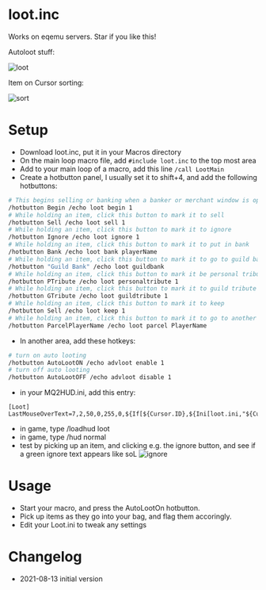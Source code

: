 # loot.inc
Works on eqemu servers. Star if you like this!

Autoloot stuff:

![loot](https://media.giphy.com/media/mC2DBfdm8HWex6oyk1/giphy.gif)

Item on Cursor sorting:

![sort](https://media.giphy.com/media/gBJ8cKgtVfr6o3ZBcR/giphy.gif)


# Setup
- Download loot.inc, put it in your Macros directory
- On the main loop macro file, add `#include loot.inc` to the top most area
- Add to your main loop of a macro, add this line `/call LootMain`
- Create a hotbutton panel, I usually set it to shift+4, and add the following hotbuttons:
```sh
# This begins selling or banking when a banker or merchant window is open
/hotbutton Begin /echo loot begin 1
# While holding an item, click this button to mark it to sell
/hotbutton Sell /echo loot sell 1
# While holding an item, click this button to mark it to ignore
/hotbutton Ignore /echo loot ignore 1
# While holding an item, click this button to mark it to put in bank
/hotbutton Bank /echo loot bank playerName
# While holding an item, click this button to mark it to go to guild bank
/hotbutton "Guild Bank" /echo loot guildbank
# While holding an item, click this button to mark it be personal tribute
/hotbutton PTribute /echo loot personaltribute 1
# While holding an item, click this button to mark it to guild tribute
/hotbutton GTribute /echo loot guildtribute 1
# While holding an item, click this button to mark it to keep
/hotbutton Sell /echo loot keep 1
# While holding an item, click this button to mark it to go to another person's inventory. (Not yet implemented)
/hotbutton ParcelPlayerName /echo loot parcel PlayerName
```
- In another area, add these hotkeys:
```sh
# turn on auto looting
/hotbutton AutoLootON /echo advloot enable 1
# turn off auto looting
/hotbutton AutoLootOFF /echo advloot disable 1
```
- in your MQ2HUD.ini, add this entry:
```
[Loot]
LastMouseOverText=7,2,50,0,255,0,${If[${Cursor.ID},${Ini[loot.ini,"${Cursor.Name.Left[1]}","${Cursor.Name}"]},]}
```
- in game, type /loadhud loot
- in game, type /hud normal
- test by picking up an item, and clicking e.g. the ignore button, and see if a green ignore text appears like soL
![ignore](https://i.imgur.com/AiaG1KO.png)

# Usage
- Start your macro, and press the AutoLootOn hotbutton.
- Pick up items as they go into your bag, and flag them accoringly.
- Edit your Loot.ini to tweak any settings

# Changelog
- 2021-08-13 initial version